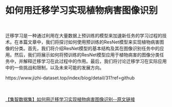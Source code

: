 <h1>如何用迁移学习实现植物病害图像识别</h1><br /><p>迁移学习是一种通过利用在大量数据上预训练的模型来加速新任务的学习过程的技术。在本篇文章中，我们将探讨如何使用预训练的ResNet模型来实现植物病害图像的分类。首先，我们将介绍ResNet模型的基本结构及其在图像识别任务中的应用。然后，我们将展示如何将预训练的ResNet模型应用于植物病害的图像分类任务中，并解释迁移学习在此过程中的作用。最后，我们将讨论迁移学习在实际应用中的一些挑战和限制，以及未来可能的发展方向。</p><p>https://www.jizhi-dataset.top/index/blog/detail/31?ref=github</p><br /><br /><a href="https://www.jizhi-dataset.top/index/blog/detail/31?ref=github" target="_blank">【集智数据集】如何用迁移学习实现植物病害图像识别--原文链接</a>